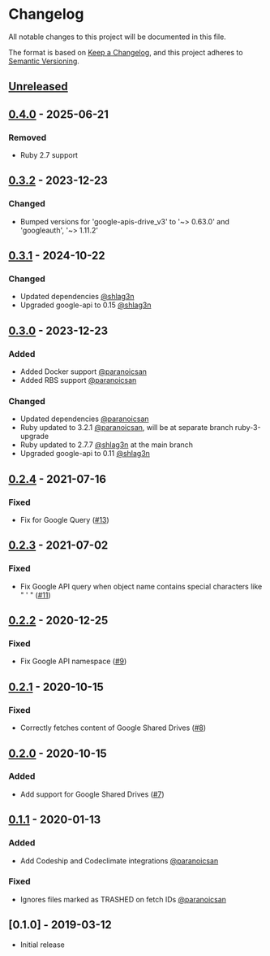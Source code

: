 # Changelog
All notable changes to this project will be documented in this file.

The format is based on [Keep a Changelog](https://keepachangelog.com/en/1.0.0/),
and this project adheres to [Semantic Versioning](https://semver.org/spec/v2.0.0.html).

## [Unreleased](https://github.com/learningtapestry/lt-google-api/compare/v0.4.0...HEAD)

## [0.4.0](https://github.com/learningtapestry/lt-google-api/compare/v0.3.2...v0.4.0) - 2025-06-21

### Removed

- Ruby 2.7 support

## [0.3.2](https://github.com/learningtapestry/lt-google-api/compare/v0.3.0...v0.3.2) - 2023-12-23

### Changed

- Bumped versions for 'google-apis-drive_v3' to '~> 0.63.0' and 'googleauth', '~> 1.11.2'

## [0.3.1](https://github.com/learningtapestry/lt-google-api/compare/v0.3.0...v0.3.1) - 2024-10-22
### Changed
- Updated dependencies [@shlag3n](https://github.com/shlag3n)
- Upgraded google-api to 0.15 [@shlag3n](https://github.com/shlag3n)

## [0.3.0](https://github.com/learningtapestry/lt-google-api/compare/v0.2.4...v0.3.0) - 2023-12-23
### Added

- Added Docker support [@paranoicsan](https://github.com/paranoicsan)
- Added RBS support [@paranoicsan](https://github.com/paranoicsan)

### Changed

- Updated dependencies [@paranoicsan](https://github.com/paranoicsan)
- Ruby updated to 3.2.1 [@paranoicsan](https://github.com/paranoicsan), will be at separate branch ruby-3-upgrade
- Ruby updated to 2.7.7 [@shlag3n](https://github.com/shlag3n) at the main branch
- Upgraded google-api to 0.11 [@shlag3n](https://github.com/shlag3n)

## [0.2.4](https://github.com/learningtapestry/lt-google-api/compare/v0.2.3...v0.2.4) - 2021-07-16

### Fixed

- Fix for Google Query ([#13](https://github.com/learningtapestry/lt-google-api/pull/13))

## [0.2.3](https://github.com/learningtapestry/lt-google-api/compare/v0.2.2...v0.2.3) - 2021-07-02

### Fixed

- Fix Google API query when object name contains special characters like " ' " ([#11](https://github.com/learningtapestry/lt-google-api/pull/11))

## [0.2.2](https://github.com/learningtapestry/lt-google-api/compare/v0.2.1...v0.2.2) - 2020-12-25

### Fixed

- Fix Google API namespace ([#9](https://github.com/learningtapestry/lt-google-api/pull/9))

## [0.2.1](https://github.com/learningtapestry/lt-google-api/compare/v0.2.0...v0.2.1) - 2020-10-15

### Fixed

- Correctly fetches content of Google Shared Drives ([#8](https://github.com/learningtapestry/lt-google-api/pull/8))

## [0.2.0](https://github.com/learningtapestry/lt-lcms/compare/v0.1.1...v0.2.0) - 2020-10-15

### Added

- Add support for Google Shared Drives ([#7](https://github.com/learningtapestry/lt-google-api/pull/7))

## [0.1.1](https://github.com/learningtapestry/lt-google-api/compare/v0.1.0...v0.1.1) - 2020-01-13

### Added

- Add Codeship and Codeclimate integrations [@paranoicsan](https://github.com/paranoicsan)

### Fixed

- Ignores files marked as TRASHED on fetch IDs [@paranoicsan](https://github.com/paranoicsan)

## [0.1.0] - 2019-03-12

- Initial release
